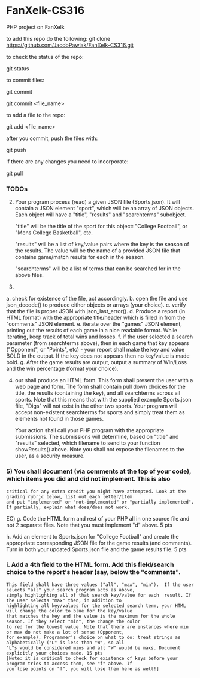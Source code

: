# FanXelk-CS316
PHP project on FanXelk

to add this repo do the following:
git clone https://github.com/JacobPawlak/FanXelk-CS316.git

to check the status of the repo:

git status

to commit files:

git commit

git commit <file_name>

to add a file to the repo:

git add <file_name>

after you commit, push the files with:

git push

if there are any changes you need to incorporate:

git pull


### TODOs

2) Your program process (read) a given JSON file (Sports.json). 
	It will contain a JSON element "sport", which will be an array of
	JSON objects. Each object will have a "title", "results" and
	"searchterms" subobject.

	"title" will be the title of the sport for this object:
	"College Football", or "Mens College Basketball", etc.

	"results" will be a list of key/value pairs where the key
	is the season of the results. The value will be the
	name of a provided JSON file that contains game/match
	results for each in the season.

	"searchterms" will be a list of terms that can be searched
	for in the above files.


3)
a. check for existence of the file, act accordingly. 
b. open the file and use json_decode() to produce either objects or arrays (your choice).
c. verify that the file is proper JSON with json_last_error().
d. Produce a report (in HTML format) with the appropriate title/header which is filled in from the "comments"
	JSON element.
e. iterate over the "games" JSON element, printing out the results of each game in a nice readable format. While
	iterating, keep track of total wins and losses.
f. if the user selected a search parameter (from searchterms above), then in each game that key appears ("Opponent", or
	"Points", etc) - your report shall make the key and value BOLD in the output. If the key does not appears then
	no key/value is made bold.
g. After the game results are output, output a summary of Win/Loss and the win percentage (format your choice).


4) our shall produce an HTML form. This form shall present the user with a web page and form. The form shall contain pull down 
	choices for the title, the results (containing the key), and all searchterms across all sports. Note that this means that
	with the supplied example Sports.json file, "Digs" will not exist in the other two sports. Your program will accept
	non-existent searchterms for sports and simply treat them as elements not found in those games.

	Your action shall call your PHP program with the appropriate submissions. The submissions will determine, based on "title"
	and "results" selected, which filename to send to your function showResults() above. Note you shall not expose the
	filenames to the user, as a security measure.

### 5) You shall document (via comments at the top of your code), which items you did and did not implement. This is also
	critical for any extra credit you might have attempted. Look at the grading rubric below, list out each letter/item
	and put "implemented" or "not-implemented" or "partially implemented". If partially, explain what does/does not work.


EC) 
g. Code the HTML form and rest of your PHP all in one source file and not 2 separate files. Note that you must implement
	"d" above. 5 pts

h. Add an element to Sports.json for "College Football" and create the appropriate corresponding JSON file for the game
	results (and comments). Turn in both your updated Sports.json file and the game results file. 5 pts

### i. Add a 4th field to the HTML form. Add this field/search choice to the report's header (say, below the "comments".
	This field shall have three values ("all", "max", "min").  If the user selects "all" your search program acts as above, 
	simply highlighting all of that search key/value for each  result. If the user selects "max" then, in addition to 
	highlighting all key/values for the selected search term, your HTML will change the color to blue for the key/value 
	that matches the key and the value is the maximum for the whole season. If they select "min", the change the color 
	to red for the lowest value. Note that there are instances where min or max do not make a lot of sense (Opponent, 
	for example). Programmer's choice on what to do: treat strings as alphabetically ("L" is less than "W", so all 
	"L"s would be considered mins and all "W" would be maxs. Document explicitly your choices made. 15 pts
	[Note: it is critical to check for existence of keys before your program tries to access them, see "f" above. If
	you lose points on "f", you will lose them here as well!]
